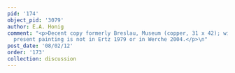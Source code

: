 ```yaml
---
pid: '174'
object_pid: '3079'
author: E.A. Honig
comment: "<p>Decent copy formerly Breslau, Museum (copper, 31 x 42); wiki page. The
  present painting is not in Ertz 1979 or in Werche 2004.</p>\n"
post_date: '08/02/12'
order: '173'
collection: discussion
---
```

